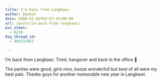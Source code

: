 ```yaml
---
title: I’m back from Langkawi
author: Danesh
date: 2008-01-03T03:57:32+00:00
url: /posts/im-back-from-langkawi/
pvc_views:
  - 8250
dsq_thread_id:
  - 889737862

---
```

I&#8217;m back from Langkawi. Tired, hangover and back in the office 🙁

The parties were good, girls nice, booze wonderfull but best of all were my best pals. Thanks guys for another memorable new year in Langkawi.